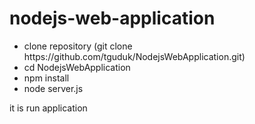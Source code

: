 # nodejs-web-application
<ul>
  <li> clone repository (git clone https://github.com/tguduk/NodejsWebApplication.git)<br></li>
  <li> cd NodejsWebApplication<br></li>
  <li> npm install<br></li>
  <li> node server.js <br></li>
</ul>

it is run application 

